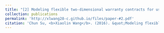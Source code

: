 ```yaml
---
title: "[2] Modeling flexible two-dimensional warranty contracts for used products considering reliability improvement actions"
collection: publications
permalink: 'http://xlwang28-c.github.io/files/paper-#2.pdf'
citation: 'Chun Su, <b>Xiaolin Wang</b>. (2016). &quot;Modeling flexible two-dimensional warranty contracts for used products considering reliability improvement actions.&quot; <i>Journal of Risk and Reliability</i>. 230(2), 237-247.'
---
```


